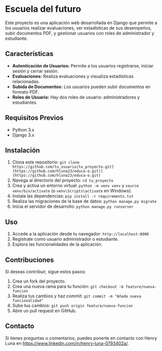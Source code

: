 # Escuela del futuro

Este proyecto es una aplicación web desarrollada en Django que permite a los usuarios realizar evaluaciones, ver estadísticas de sus desempeños, subir documentos PDF, y gestionar usuarios con roles de administrador y estudiante.

## Características

- **Autenticación de Usuarios:** Permite a los usuarios registrarse, iniciar sesión y cerrar sesión.
- **Evaluaciones:** Realiza evaluaciones y visualiza estadísticas relacionadas.
- **Subida de Documentos:** Los usuarios pueden subir documentos en formato PDF.
- **Roles de Usuario:** Hay dos roles de usuario: administradores y estudiantes.

## Requisitos Previos

- Python 3.x
- Django 3.x

## Instalación

1. Clona este repositorio: `git clone https://github.com/tu_usuario/tu_proyecto.git](https://github.com/hluna23/educa-o.git)](https://github.com/hluna23/educa-o.git)`
2. Navega al directorio del proyecto: `cd tu_proyecto`
3. Crea y activa un entorno virtual: `python -m venv venv` y `source venv/bin/activate` (o `venv\Scripts\activate` en Windows).
4. Instala las dependencias: `pip install -r requirements.txt`
5. Realiza las migraciones de la base de datos: `python manage.py migrate`
6. Inicia el servidor de desarrollo: `python manage.py runserver`

## Uso

1. Accede a la aplicación desde tu navegador: `http://localhost:8000`
2. Regístrate como usuario administrador o estudiante.
3. Explora las funcionalidades de la aplicación.

## Contribuciones

Si deseas contribuir, sigue estos pasos:

1. Crea un fork del proyecto.
2. Crea una nueva rama para tu función: `git checkout -b feature/nueva-funcion`
3. Realiza tus cambios y haz commit: `git commit -m "Añade nueva funcionalidad"`
4. Sube tus cambios: `git push origin feature/nueva-funcion`
5. Abre un pull request en GitHub.


## Contacto

Si tienes preguntas o comentarios, puedes ponerte en contacto con Henry Luna en https://www.linkedin.com/in/henry-luna-0793402a/.
